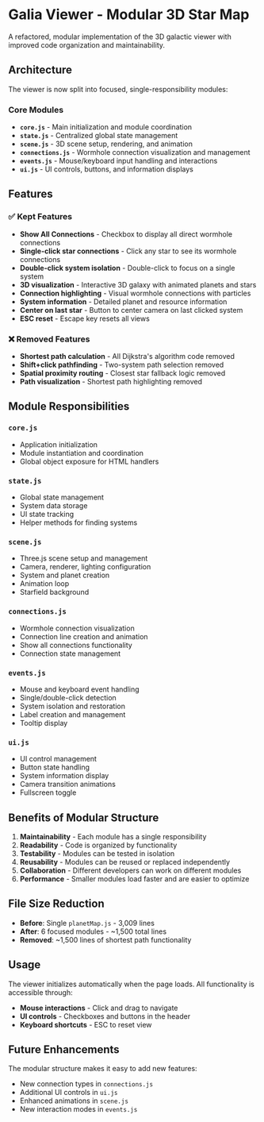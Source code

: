 # Galia Viewer - Modular 3D Star Map

A refactored, modular implementation of the 3D galactic viewer with improved code organization and maintainability.

## Architecture

The viewer is now split into focused, single-responsibility modules:

### Core Modules

- **`core.js`** - Main initialization and module coordination
- **`state.js`** - Centralized global state management
- **`scene.js`** - 3D scene setup, rendering, and animation
- **`connections.js`** - Wormhole connection visualization and management
- **`events.js`** - Mouse/keyboard input handling and interactions
- **`ui.js`** - UI controls, buttons, and information displays

## Features

### ✅ Kept Features
- **Show All Connections** - Checkbox to display all direct wormhole connections
- **Single-click star connections** - Click any star to see its wormhole connections
- **Double-click system isolation** - Double-click to focus on a single system
- **3D visualization** - Interactive 3D galaxy with animated planets and stars
- **Connection highlighting** - Visual wormhole connections with particles
- **System information** - Detailed planet and resource information
- **Center on last star** - Button to center camera on last clicked system
- **ESC reset** - Escape key resets all views

### ❌ Removed Features
- **Shortest path calculation** - All Dijkstra's algorithm code removed
- **Shift+click pathfinding** - Two-system path selection removed
- **Spatial proximity routing** - Closest star fallback logic removed
- **Path visualization** - Shortest path highlighting removed

## Module Responsibilities

### `core.js`
- Application initialization
- Module instantiation and coordination
- Global object exposure for HTML handlers

### `state.js`
- Global state management
- System data storage
- UI state tracking
- Helper methods for finding systems

### `scene.js`
- Three.js scene setup and management
- Camera, renderer, lighting configuration
- System and planet creation
- Animation loop
- Starfield background

### `connections.js`
- Wormhole connection visualization
- Connection line creation and animation
- Show all connections functionality
- Connection state management

### `events.js`
- Mouse and keyboard event handling
- Single/double-click detection
- System isolation and restoration
- Label creation and management
- Tooltip display

### `ui.js`
- UI control management
- Button state handling
- System information display
- Camera transition animations
- Fullscreen toggle

## Benefits of Modular Structure

1. **Maintainability** - Each module has a single responsibility
2. **Readability** - Code is organized by functionality
3. **Testability** - Modules can be tested in isolation
4. **Reusability** - Modules can be reused or replaced independently
5. **Collaboration** - Different developers can work on different modules
6. **Performance** - Smaller modules load faster and are easier to optimize

## File Size Reduction

- **Before**: Single `planetMap.js` - 3,009 lines
- **After**: 6 focused modules - ~1,500 total lines
- **Removed**: ~1,500 lines of shortest path functionality

## Usage

The viewer initializes automatically when the page loads. All functionality is accessible through:

- **Mouse interactions** - Click and drag to navigate
- **UI controls** - Checkboxes and buttons in the header
- **Keyboard shortcuts** - ESC to reset view

## Future Enhancements

The modular structure makes it easy to add new features:

- New connection types in `connections.js`
- Additional UI controls in `ui.js`
- Enhanced animations in `scene.js`
- New interaction modes in `events.js`